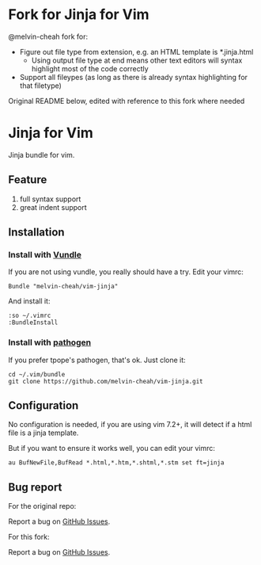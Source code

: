 # Fork for Jinja for Vim

@melvin-cheah fork for:
* Figure out file type from extension, e.g. an HTML template is *.jinja.html
  * Using output file type at end means other text editors will syntax highlight most of the code correctly
* Support all fileypes (as long as there is already syntax highlighting for that filetype)

Original README below, edited with reference to this fork where needed

# Jinja for Vim

Jinja bundle for vim.

## Feature

1. full syntax support
2. great indent support

## Installation

### Install with [Vundle](https://github.com/gmarik/vundle)

If you are not using vundle, you really should have a try.
Edit your vimrc:

    Bundle "melvin-cheah/vim-jinja"

And install it:

    :so ~/.vimrc
    :BundleInstall


### Install with [pathogen](https://github.com/tpope/vim-pathogen)

If you prefer tpope's pathogen, that's ok. Just clone it:

    cd ~/.vim/bundle
    git clone https://github.com/melvin-cheah/vim-jinja.git


## Configuration

No configuration is needed, if you are using vim 7.2+, it will detect if
a html file is a jinja template.

But if you want to ensure it works well, you can edit your vimrc:

```vim
au BufNewFile,BufRead *.html,*.htm,*.shtml,*.stm set ft=jinja
```


## Bug report

For the original repo:

Report a bug on [GitHub Issues](https://github.com/lepture/vim-jinja/issues).

For this fork:

Report a bug on [GitHub Issues](https://github.com/melvin-cheah/vim-jinja/issues).

